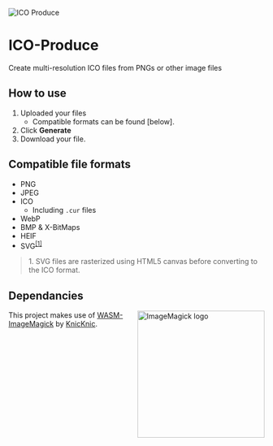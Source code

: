 ![ICO Produce](https://user-images.githubusercontent.com/66105586/115649867-1d2bdb00-a2f6-11eb-8cc7-f4c2f05c2d54.png)
# ICO-Produce
Create multi-resolution ICO files from PNGs or other image files

## How to use

1. Uploaded your files
    * Compatible formats can be found [below].
2. Click **Generate**
3. Download your file.
## Compatible file formats
* PNG
* JPEG
* ICO
    * Including `.cur` files
* WebP
* BMP & X-BitMaps
* HEIF
* SVG<sup>[[1]](#note-1)</sup>

> <span name="note-1">1. SVG files are rasterized using HTML5 canvas before converting to the ICO format.</span>

## Dependancies
<img src="https://user-images.githubusercontent.com/66105586/115649332-1c467980-a2f5-11eb-83af-0d352fd9aa16.png" align="right" width=250 alt="ImageMagick logo" />

This project makes use of [WASM-ImageMagick](https://github.com/KnicKnic/WASM-ImageMagick) by [KnicKnic](https://github.com/KnicKnic).